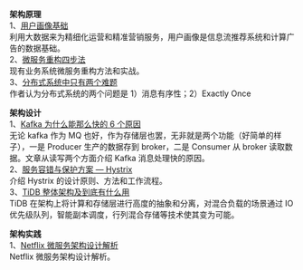 **架构原理**  
1、[用户画像基础](https://mp.weixin.qq.com/s/MFKYddfINEQnUO-WPTTdGg)  
利用大数据来为精细化运营和精准营销服务，用户画像是信息流推荐系统和计算广告的数据基础。  
2、[微服务重构四步法](https://mp.weixin.qq.com/s/CjBF5ldWrZf65QLOqexUYw)  
现有业务系统微服务重构方法和实战。    
3、[分布式系统中只有两个难题](https://mp.weixin.qq.com/s/75z9KouQo4lX9s6VrQ2TBg)  
作者认为分布式系统的两个问题是 1）消息有序性；2）Exactly Once  

**架构设计**  
1、[Kafka 为什么能那么快的 6 个原因](https://mp.weixin.qq.com/s/cg3WyqtJKGU8YSe8TRmo7w)  
无论 kafka 作为 MQ 也好，作为存储层也罢，无非就是两个功能（好简单的样子），一是 Producer 生产的数据存到 broker，二是 Consumer 从 broker 读取数据。文章从读写两个方面介绍 Kafka 消息处理快的原因。  
2、[服务容错与保护方案 — Hystrix](https://mp.weixin.qq.com/s/s_yd_djJsOLdb9WkA7ZDEw)  
介绍 Hystrix 的设计原则、方法和工作流程。    
3、[TiDB 整体架构及到底有什么用](https://mp.weixin.qq.com/s/6O8kvys7E0Nv1FSbTsbTmA)  
TiDB 在架构上将计算和存储层进行高度的抽象和分离，对混合负载的场景通过 IO 优先级队列，智能副本调度，行列混合存储等技术使其变为可能。    
  
**架构实践**  
1、[Netflix 微服务架构设计解析](https://mp.weixin.qq.com/s/IZdrYJtnrv2hStQkGeFKQA)  
Netflix 微服务架构设计解析。  
